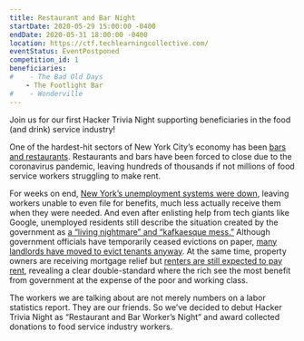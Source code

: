 ```yaml
---
title: Restaurant and Bar Night
startDate: 2020-05-29 15:00:00 -0400
endDate: 2020-05-31 18:00:00 -0400
location: https://ctf.techlearningcollective.com/
eventStatus: EventPostponed
competition_id: 1
beneficiaries:
#    - The Bad Old Days
    - The Footlight Bar
#    - Wonderville
---
```


Join us for our first Hacker Trivia Night supporting beneficiaries in the food (and drink) service industry!

One of the hardest-hit sectors of New York City&rsquo;s economy has been [bars and restaurants](https://www.businessinsider.com/nyc-restaurant-workers-coronavirus-unemployment-2020-3?op=1). Restaurants and bars have been forced to close due to the coronavirus pandemic, leaving hundreds of thousands if not millions of food service workers struggling to make rent.

For weeks on end, [New York&rsquo;s unemployment systems were down](https://gothamist.com/news/ny-unemployment-claims-applying-website-crashing), leaving workers unable to even file for benefits, much less actually receive them when they were needed. And even after enlisting help from tech giants like Google, unemployed residents still describe the situation created by the government as [a &ldquo;living nightmare&rdquo; and &ldquo;kafkaesque mess.&rdquo;](https://gothamist.com/news/coronavirus-unemployment-benefits-in-ny-is-still-a-kafkaesque-mess) Although government officials have temporarily ceased evictions on paper, [many landlords have moved to evict tenants anyway](https://www.propublica.org/article/despite-federal-ban-landlords-are-still-moving-to-evict-people-during-the-pandemic). At the same time, property owners are receiving mortgage relief but [renters are still expected to pay rent](https://gothamist.com/news/cuomo-gives-ny-homeowners-coronavirus-mortgage-benefit-no-relief-renters-edge), revealing a clear double-standard where the rich see the most benefit from government at the expense of the poor and working class.

The workers we are talking about are not merely numbers on a labor statistics report. They are our friends. So we&rsquo;ve decided to debut Hacker Trivia Night as &ldquo;Restaurant and Bar Worker&rsquo;s Night&rdquo; and award collected donations to food service industry workers.

